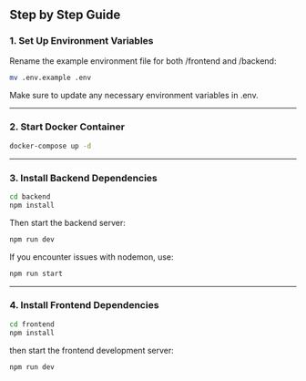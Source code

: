 ## Step by Step Guide

### 1. Set Up Environment Variables
Rename the example environment file for both /frontend and /backend:
```bash
mv .env.example .env
```
Make sure to update any necessary environment variables in .env.

---

### 2. Start Docker Container
```bash
docker-compose up -d
```
---

### 3. Install Backend Dependencies
```bash
cd backend
npm install
```
Then start the backend server:
```bash
npm run dev
```
If you encounter issues with nodemon, use:
```bash
npm run start
```

---

### 4. Install Frontend Dependencies
```bash
cd frontend
npm install
```

then start the frontend development server:
```bash
npm run dev
```
